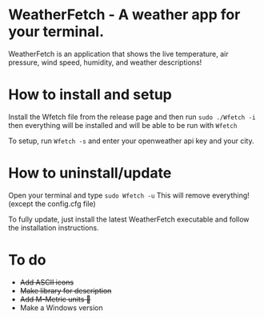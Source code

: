 # WeatherFetch - A weather app for your terminal.
WeatherFetch is an application that shows the live temperature, air pressure, wind speed, humidity, and weather descriptions!

# How to install and setup

Install the Wfetch file from the release page and then run `sudo ./Wfetch -i` then everything will be installed and will be able to be run with `Wfetch`

To setup, run `Wfetch -s` and enter your openweather api key and your city.

# How to uninstall/update

Open your terminal and type `sudo Wfetch -u` This will remove everything! (except the config.cfg file)

To fully update, just install the latest WeatherFetch executable and follow the installation instructions.

# To do
+ ~~Add ASCII icons~~
+ ~~Make library for description~~
+ ~~Add M-Metric units 🤢~~
+ Make a Windows version

